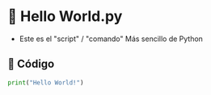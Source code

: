 # 🎉 Hello World.py
* Este es el "script" / "comando" Más sencillo de Python

## 🔧 Código
```python
print("Hello World!")
```
